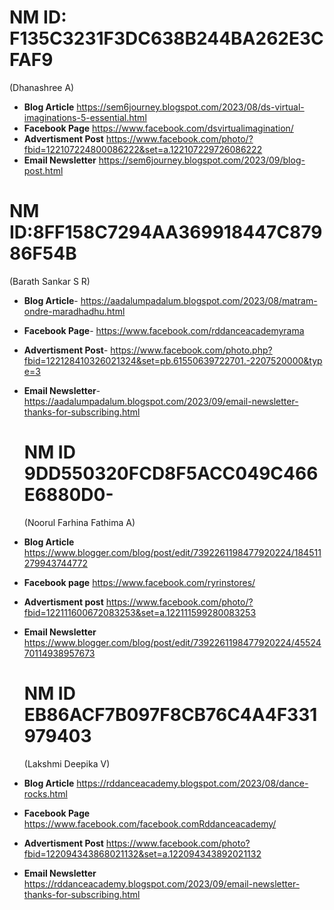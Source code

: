 # NM ID: F135C3231F3DC638B244BA262E3CFAF9
(Dhanashree A)
- __Blog Article__  https://sem6journey.blogspot.com/2023/08/ds-virtual-imaginations-5-essential.html
- __Facebook Page__ https://www.facebook.com/dsvirtualimagination/
- __Advertisment Post__ https://www.facebook.com/photo/?fbid=122107224800086222&set=a.122107229726086222
- __Email Newsletter__ https://sem6journey.blogspot.com/2023/09/blog-post.html


# NM ID:8FF158C7294AA369918447C87986F54B
(Barath Sankar S R)
- __Blog Article__- https://aadalumpadalum.blogspot.com/2023/08/matram-ondre-maradhadhu.html
- __Facebook Page__- https://www.facebook.com/rddanceacademyrama
- __Advertisment Post__- https://www.facebook.com/photo.php?fbid=122128410326021324&set=pb.61550639722701.-2207520000&type=3
- __Email Newsletter__- https://aadalumpadalum.blogspot.com/2023/09/email-newsletter-thanks-for-subscribing.html

  # NM ID 9DD550320FCD8F5ACC049C466E6880D0-
  (Noorul Farhina Fathima A)
- __Blog Article__ https://www.blogger.com/blog/post/edit/7392261198477920224/184511279943744772
- __Facebook page__ https://www.facebook.com/ryrinstores/
- __Advertisment post__ https://www.facebook.com/photo/?fbid=122111600672083253&set=a.122111599280083253
- __Email Newsletter__ https://www.blogger.com/blog/post/edit/7392261198477920224/4552470114938957673
  
  # NM ID EB86ACF7B097F8CB76C4A4F331979403
  (Lakshmi Deepika V)
- __Blog Article__ https://rddanceacademy.blogspot.com/2023/08/dance-rocks.html
- __Facebook Page__ https://www.facebook.com/facebook.comRddanceacademy/
- __Advertisment Post__ https://www.facebook.com/photo?fbid=122094343868021132&set=a.122094343892021132
- __Email Newsletter__ https://rddanceacademy.blogspot.com/2023/09/email-newsletter-thanks-for-subscribing.html


